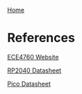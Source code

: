 [Home](./index.md)

# References

[ECE4760 Website](https://ece4760.github.io/)

[RP2040 Datasheet](https://datasheets.raspberrypi.com/rp2040/rp2040-datasheet.pdf)

[Pico Datasheet](https://datasheets.raspberrypi.com/pico/pico-datasheet.pdf)

